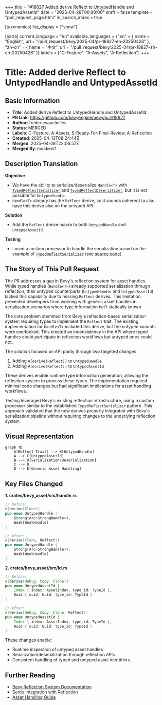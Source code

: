+++
title = "#18827 Added derive Reflect to UntypedHandle and UntypedAssetId"
date = "2025-04-28T00:00:00"
draft = false
template = "pull_request_page.html"
in_search_index = true

[taxonomies]
list_display = ["show"]

[extra]
current_language = "en"
available_languages = {"en" = { name = "English", url = "/pull_request/bevy/2025-04/pr-18827-en-20250428" }, "zh-cn" = { name = "中文", url = "/pull_request/bevy/2025-04/pr-18827-zh-cn-20250428" }}
labels = ["C-Feature", "A-Assets", "A-Reflection"]
+++

# Title: Added derive Reflect to UntypedHandle and UntypedAssetId

## Basic Information
- **Title**: Added derive Reflect to UntypedHandle and UntypedAssetId
- **PR Link**: https://github.com/bevyengine/bevy/pull/18827
- **Author**: fredericvauchelles
- **Status**: MERGED
- **Labels**: C-Feature, A-Assets, S-Ready-For-Final-Review, A-Reflection
- **Created**: 2025-04-13T08:24:44Z
- **Merged**: 2025-04-28T22:06:57Z
- **Merged By**: mockersf

## Description Translation
**Objective**

- We have the ability to serialize/deserialize `Handle<T>` with [`TypedReflectSerializer`](https://docs.rs/bevy/latest/bevy/reflect/serde/struct.TypedReflectSerializer.html) and [`TypedReflectDeserializer`](https://docs.rs/bevy/latest/bevy/reflect/serde/struct.TypedReflectDeserializer.html), but it is not possible for `UntypedHandle`.
- `Handle<T>` already has the `Reflect` derive, so it sounds coherent to also have this derive also on the untyped API

**Solution**

- Add the `Reflect` derive macro to both `UntypedHandle`  and ` UntypedAssetId`.

**Testing**

- I used a custom processor to handle the serialization based on the example of [`TypedReflectSerializer`](https://docs.rs/bevy/latest/bevy/reflect/serde/struct.TypedReflectSerializer.html) (see [source code](https://docs.rs/bevy_reflect/0.15.3/src/bevy_reflect/serde/ser/serializer.rs.html#149))

## The Story of This Pull Request

The PR addresses a gap in Bevy's reflection system for asset handles. While typed handles (`Handle<T>`) already supported serialization through reflection, their untyped counterparts (`UntypedHandle` and `UntypedAssetId`) lacked this capability due to missing `Reflect` derives. This limitation prevented developers from working with generic asset handles in serialization scenarios where type information isn't statically known.

The core problem stemmed from Bevy's reflection-based serialization system requiring types to implement the `Reflect` trait. The existing implementation for `Handle<T>` included this derive, but the untyped variants were overlooked. This created an inconsistency in the API where typed handles could participate in reflection workflows but untyped ones could not.

The solution focused on API parity through two targeted changes:
1. Adding `#[derive(Reflect)]` to `UntypedHandle`
2. Adding `#[derive(Reflect)]` to `UntypedAssetId`

These derives enable runtime type information generation, allowing the reflection system to process these types. The implementation required minimal code changes but had significant implications for asset handling workflows.

Testing leveraged Bevy's existing reflection infrastructure, using a custom processor similar to the established `TypedReflectSerializer` pattern. This approach validated that the new derives properly integrated with Bevy's serialization pipeline without requiring changes to the underlying reflection system.

## Visual Representation

```mermaid
graph TD
    A[Reflect Trait] --> B[UntypedHandle]
    A --> C[UntypedAssetId]
    B --> D[Serialization/Deserialization]
    C --> D
    D --> E[Generic Asset Handling]
```

## Key Files Changed

**1. crates/bevy_asset/src/handle.rs**
```rust
// Before:
#[derive(Clone)]
pub enum UntypedHandle {
    Strong(Arc<StrongHandle>),
    Weak(WeakHandle)
}

// After:
#[derive(Clone, Reflect)]
pub enum UntypedHandle {
    Strong(Arc<StrongHandle>),
    Weak(WeakHandle)
}
```

**2. crates/bevy_asset/src/id.rs**
```rust
// Before:
#[derive(Debug, Copy, Clone)]
pub enum UntypedAssetId {
    Index { index: AssetIndex, type_id: TypeId },
    Uuid { uuid: Uuid, type_id: TypeId }
}

// After:
#[derive(Debug, Copy, Clone, Reflect)]
pub enum UntypedAssetId {
    Index { index: AssetIndex, type_id: TypeId },
    Uuid { uuid: Uuid, type_id: TypeId }
}
```

These changes enable:
- Runtime inspection of untyped asset handles
- Serialization/deserialization through reflection APIs
- Consistent handling of typed and untyped asset identifiers

## Further Reading
- [Bevy Reflection System Documentation](https://bevyengine.org/learn/book/features/reflection/)
- [Serde Integration with Reflection](https://docs.rs/bevy_reflect/latest/bevy_reflect/serde/index.html)
- [Asset Handling Guide](https://bevyengine.org/learn/book/features/assets/)
